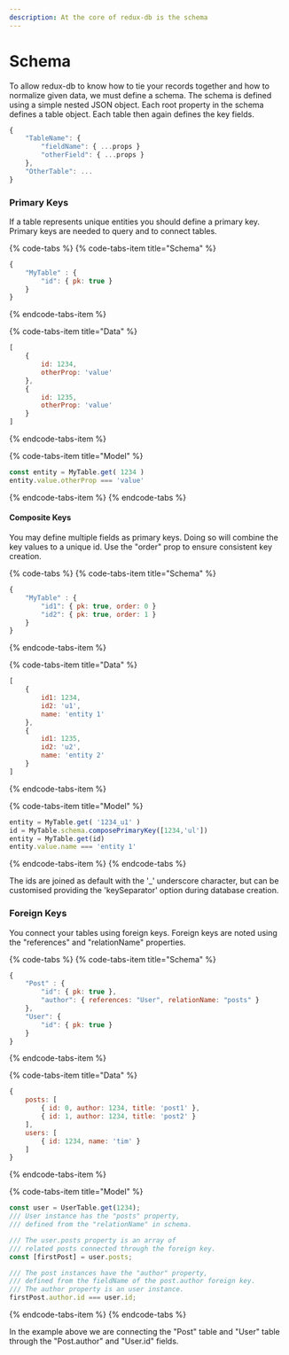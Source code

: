 ```yaml
---
description: At the core of redux-db is the schema
---
```


# Schema

To allow redux-db to know how to tie your records together and how to normalize given data, we must define a schema. The schema is defined using a simple nested JSON object. Each root property in the schema defines a table object. Each table then again defines the key fields.

```javascript
{
    "TableName": {
        "fieldName": { ...props }
        "otherField": { ...props }
    },
    "OtherTable": ...
}
```

### Primary Keys

If a table represents unique entities you should define a primary key. Primary keys are needed to query and to connect tables.

{% code-tabs %}
{% code-tabs-item title="Schema" %}
```javascript
{
    "MyTable" : {
        "id": { pk: true }
    }
}
```
{% endcode-tabs-item %}

{% code-tabs-item title="Data" %}
```javascript
[
    {
        id: 1234,
        otherProp: 'value'
    },
    {
        id: 1235,
        otherProp: 'value'
    }
]
```
{% endcode-tabs-item %}

{% code-tabs-item title="Model" %}
```javascript
const entity = MyTable.get( 1234 )
entity.value.otherProp === 'value'
```
{% endcode-tabs-item %}
{% endcode-tabs %}

#### Composite Keys

You may define multiple fields as primary keys. Doing so will combine the key values to a unique id. Use the "order" prop to ensure consistent key creation.

{% code-tabs %}
{% code-tabs-item title="Schema" %}
```javascript
{
    "MyTable" : {
        "id1": { pk: true, order: 0 }
        "id2": { pk: true, order: 1 }
    }
}
```
{% endcode-tabs-item %}

{% code-tabs-item title="Data" %}
```javascript
[
    {
        id1: 1234,
        id2: 'u1',
        name: 'entity 1'
    },
    {
        id1: 1235,
        id2: 'u2',
        name: 'entity 2'
    }
]
```
{% endcode-tabs-item %}

{% code-tabs-item title="Model" %}
```javascript
entity = MyTable.get( '1234_u1' )
id = MyTable.schema.composePrimaryKey([1234,'ul'])
entity = MyTable.get(id)
entity.value.name === 'entity 1'
```
{% endcode-tabs-item %}
{% endcode-tabs %}

The ids are joined as default with the '\_' underscore character, but can be customised providing the 'keySeparator' option during database creation.  

### Foreign Keys

You connect your tables using foreign keys. Foreign keys are noted using the "references"  and  "relationName" properties.

{% code-tabs %}
{% code-tabs-item title="Schema" %}
```javascript
{
    "Post" : {
        "id": { pk: true },
        "author": { references: "User", relationName: "posts" }
    },
    "User": {
        "id": { pk: true }
    }
}
```
{% endcode-tabs-item %}

{% code-tabs-item title="Data" %}
```javascript
{
    posts: [
        { id: 0, author: 1234, title: 'post1' },
        { id: 1, author: 1234, title: 'post2' }
    ],
    users: [
        { id: 1234, name: 'tim' }
    ]
}
```
{% endcode-tabs-item %}

{% code-tabs-item title="Model" %}
```javascript
const user = UserTable.get(1234);
/// User instance has the "posts" property,
/// defined from the "relationName" in schema.

/// The user.posts property is an array of 
/// related posts connected through the foreign key.
const [firstPost] = user.posts;

/// The post instances have the "author" property,
/// defined from the fieldName of the post.author foreign key.
/// The author property is an user instance.
firstPost.author.id === user.id;
```
{% endcode-tabs-item %}
{% endcode-tabs %}

In the example above we are connecting the "Post" table and "User" table through the "Post.author" and "User.id" fields.

